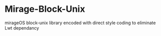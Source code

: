 # Mirage-Block-Unix
mirageOS block-unix library encoded with direct style coding to eliminate Lwt dependancy
